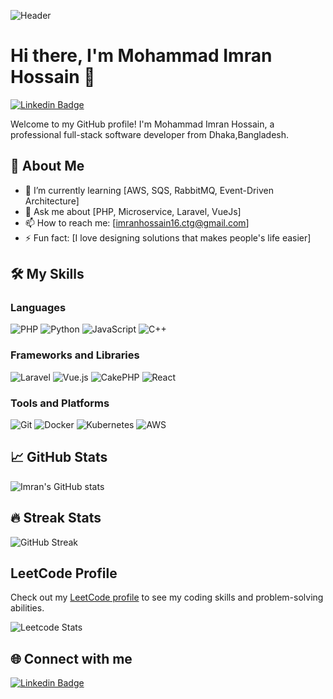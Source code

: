 ![Header](https://i.postimg.cc/T3CHPHRT/my-profile-picture.jpg)

# Hi there, I'm Mohammad Imran Hossain 👋

[![Linkedin Badge](https://img.shields.io/badge/-mohammad-imran-hossain-783803135-blue?style=flat-square&logo=Linkedin&logoColor=white&link=https://www.linkedin.com/in/yourLinkedInProfile/)](https://www.linkedin.com/in/mohammad-imran-hossain-783803135/)


Welcome to my GitHub profile! I'm Mohammad Imran Hossain, a professional full-stack software developer from Dhaka,Bangladesh.

## 🚀 About Me

- 🌱 I’m currently learning [AWS, SQS, RabbitMQ, Event-Driven Architecture]
- 💬 Ask me about [PHP, Microservice, Laravel, VueJs]
- 📫 How to reach me: [imranhossain16.ctg@gmail.com]
- ⚡ Fun fact: [I love designing solutions that makes people's life easier]

## 🛠️ My Skills

### Languages

![PHP](https://img.shields.io/badge/-PHP-777BB4?style=flat-square&logo=php&logoColor=white)
![Python](https://img.shields.io/badge/-Python-3776AB?style=flat-square&logo=python&logoColor=white)
![JavaScript](https://img.shields.io/badge/-JavaScript-F7DF1E?style=flat-square&logo=javascript&logoColor=black)
![C++](https://img.shields.io/badge/-C++-00599C?style=flat-square&logo=cplusplus&logoColor=white)

### Frameworks and Libraries

![Laravel](https://img.shields.io/badge/-Laravel-FF2D20?style=flat-square&logo=laravel&logoColor=white)
![Vue.js](https://img.shields.io/badge/-Vue.js-4FC08D?style=flat-square&logo=vue-dot-js&logoColor=white)
![CakePHP](https://img.shields.io/badge/-CakePHP-D33C43?style=flat-square&logo=cakephp&logoColor=white)
![React](https://img.shields.io/badge/-React-61DAFB?style=flat-square&logo=react&logoColor=black)


### Tools and Platforms

![Git](https://img.shields.io/badge/-Git-F05032?style=flat-square&logo=git&logoColor=white)
![Docker](https://img.shields.io/badge/-Docker-2496ED?style=flat-square&logo=docker&logoColor=white)
![Kubernetes](https://img.shields.io/badge/-Kubernetes-326CE5?style=flat-square&logo=kubernetes&logoColor=white)
![AWS](https://img.shields.io/badge/-AWS-232F3E?style=flat-square&logo=amazon-aws&logoColor=white)

## 📈 GitHub Stats

![Imran's GitHub stats](https://github-readme-stats.vercel.app/api?username=imranctg16&show_icons=true&theme=radical)

## 🔥 Streak Stats

![GitHub Streak](https://github-readme-streak-stats.herokuapp.com/?user=imranctg16&theme=radical)

## LeetCode Profile

Check out my [LeetCode profile](https://leetcode.com/user5383h) to see my coding skills and problem-solving abilities.

![Leetcode Stats](https://leetcard.jacoblin.cool/user5383h)


## 🌐 Connect with me

[![Linkedin Badge](https://img.shields.io/badge/-ImranHossain-blue?style=flat-square&logo=Linkedin&logoColor=white&link=https://www.linkedin.com/in/mohammad-imran-hossain-783803135/)](https://www.linkedin.com/in/mohammad-imran-hossain-783803135/)
